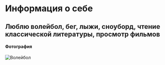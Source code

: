# Информация о себе

## Люблю волейбол, бег, лыжи, сноуборд, чтение классической литературы, просмотр фильмов

#### Фотография

![Волейбол](https://www.sovsport.ru/data/sovsport/preview/2023-06/24/image-2656-1687595886-620x414.jpg)